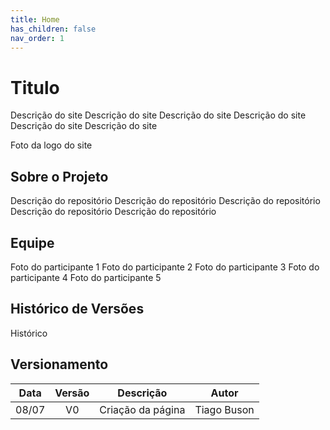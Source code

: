 ```yaml
---
title: Home
has_children: false
nav_order: 1
---
```


# Titulo

Descrição do site Descrição do site Descrição do site Descrição do site Descrição do site Descrição do site

Foto da logo do site

## Sobre o Projeto

Descrição do repositório Descrição do repositório Descrição do repositório Descrição do repositório Descrição do repositório 

## Equipe

Foto do participante 1 Foto do participante 2 Foto do participante 3 Foto do participante 4 Foto do participante 5 

## Histórico de Versões

Histórico

## Versionamento

| Data  | Versão |     Descrição     |    Autor    |
|:-----:|:------:|:-----------------:|:-----------:|
| 08/07 |   V0   | Criação da página | Tiago Buson |
